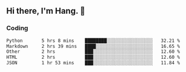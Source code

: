 ## Hi there, I'm Hang. 👋

### Coding

<!--START_SECTION:waka-->

```txt
Python       5 hrs 8 mins    ████████░░░░░░░░░░░░░░░░░   32.21 %
Markdown     2 hrs 39 mins   ████░░░░░░░░░░░░░░░░░░░░░   16.65 %
Other        2 hrs           ███░░░░░░░░░░░░░░░░░░░░░░   12.60 %
HTML         2 hrs           ███░░░░░░░░░░░░░░░░░░░░░░   12.60 %
JSON         1 hr 53 mins    ███░░░░░░░░░░░░░░░░░░░░░░   11.84 %
```

<!--END_SECTION:waka-->
